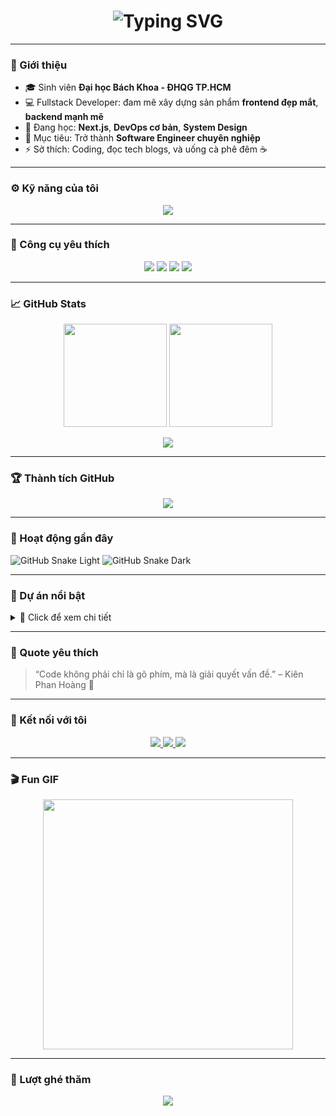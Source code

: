 <h1 align="center">
<img src="https://readme-typing-svg.demolab.com?font=Fira+Code&size=28&pause=1000&color=FF00FF&center=true&vCenter=true&width=600&lines=Hi+I'm+Kien+Phan!;Fullstack+Developer;Student+at+HCMUT;Always+learning+new+things!" alt="Typing SVG" />

</h1>

---

### 🧩 Giới thiệu

- 🎓 Sinh viên **Đại học Bách Khoa - ĐHQG TP.HCM**
- 💻 Fullstack Developer: đam mê xây dựng sản phẩm **frontend đẹp mắt**, **backend mạnh mẽ**
- 🌱 Đang học: **Next.js**, **DevOps cơ bản**, **System Design**
- 🎯 Mục tiêu: Trở thành **Software Engineer chuyên nghiệp**
- ⚡ Sở thích: Coding, đọc tech blogs, và uống cà phê đêm ☕

---

### ⚙️ Kỹ năng của tôi

<p align="center">
  <img src="https://skillicons.dev/icons?i=html,css,js,react,tailwind,nodejs,express,python,java,mysql,mongodb,vscode,git,github&theme=light" />
</p>

---

### 🧱 Công cụ yêu thích

<p align="center">
  <img src="https://img.shields.io/badge/Editor-VSCode-blue?logo=visual-studio-code&style=for-the-badge" />
  <img src="https://img.shields.io/badge/OS-Windows%2011-0078D6?logo=windows&style=for-the-badge" />
  <img src="https://img.shields.io/badge/Design-Figma-f24e1e?logo=figma&style=for-the-badge" />
  <img src="https://img.shields.io/badge/Terminal-Git%20Bash-orange?logo=git&style=for-the-badge" />
</p>

---

### 📈 GitHub Stats

<p align="center">
  <img src="https://github-readme-stats.vercel.app/api?username=hokylhoangkien&show_icons=true&theme=radical&count_private=true&hide_border=true" height="165" />
  <img src="https://github-readme-stats.vercel.app/api/top-langs/?username=hokylhoangkien&layout=compact&theme=radical&hide_border=true" height="165" />
</p>

<p align="center">
  <img src="https://github-readme-streak-stats.herokuapp.com?user=hokylhoangkien&theme=radical&hide_border=true" />
</p>

---

### 🏆 Thành tích GitHub

<p align="center">
  <img src="https://github-profile-trophy.vercel.app/?username=hokylhoangkien&theme=radical&no-frame=true&margin-w=10" />
</p>

---

### 🐍 Hoạt động gần đây

![GitHub Snake Light](https://raw.githubusercontent.com/hokylhoangkien/hokylhoangkien/output/dist/github-contribution-grid-snake.svg#gh-light-mode-only)
![GitHub Snake Dark](https://raw.githubusercontent.com/hokylhoangkien/hokylhoangkien/output/dist/github-contribution-grid-snake-dark.svg#gh-dark-mode-only)

---

### 💼 Dự án nổi bật

<details>
<summary>👀 Click để xem chi tiết</summary>

- 🧮 [**Beautiful Calculator**](https://github.com/hokylhoangkien/Beautiful-Calculator) – Máy tính giao diện đẹp mắt bằng HTML/CSS/JS
- 🌐 [**Portfolio Website**](#) – Trang cá nhân hiện đại (đang phát triển)
- ⚙️ [**Node.js API Template**](#) – Template backend nhanh cho các dự án nhỏ

</details>

---

### 🧠 Quote yêu thích

> “Code không phải chỉ là gõ phím, mà là giải quyết vấn đề.” – Kiên Phan Hoàng 💬

---

### 🔗 Kết nối với tôi

<p align="center">
  <a href="https://www.facebook.com/phan.hoang.kien.943711">
    <img src="https://img.shields.io/badge/Facebook-1877F2?logo=facebook&logoColor=white&style=for-the-badge" />
  </a>
  <a href="mailto:phanhoangkien230405@gmail.com">
    <img src="https://img.shields.io/badge/Gmail-D14836?logo=gmail&logoColor=white&style=for-the-badge" />
  </a>
  <a href="https://github.com/hokylhoangkien">
    <img src="https://img.shields.io/badge/GitHub-000000?logo=github&logoColor=white&style=for-the-badge" />
  </a>
</p>

---

### 🎬 Fun GIF

<p align="center">
  <img src="https://media.giphy.com/media/qgQUggAC3Pfv687qPC/giphy.gif" width="400" />
</p>

---

### 👀 Lượt ghé thăm

<p align="center">
  <img src="https://komarev.com/ghpvc/?username=hokylhoangkien&label=Visitors&color=blueviolet&style=flat-square" />
</p>
